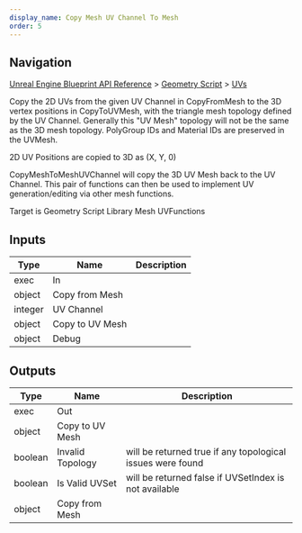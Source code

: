 ```yaml
---
display_name: Copy Mesh UV Channel To Mesh
order: 5
---
```

## Navigation

[Unreal Engine Blueprint API Reference](https://dev.epicgames.com/documentation/en-us/unreal-engine/BlueprintAPI) > [Geometry Script](https://dev.epicgames.com/documentation/en-us/unreal-engine/BlueprintAPI/GeometryScript) > [UVs](https://dev.epicgames.com/documentation/en-us/unreal-engine/BlueprintAPI/GeometryScript/UVs)

Copy the 2D UVs from the given UV Channel in CopyFromMesh to the 3D vertex positions in CopyToUVMesh,
with the triangle mesh topology defined by the UV Channel. Generally this "UV Mesh" topology will not
be the same as the 3D mesh topology. PolyGroup IDs and Material IDs are preserved in the UVMesh.

2D UV Positions are copied to 3D as (X, Y, 0)

CopyMeshToMeshUVChannel will copy the 3D UV Mesh back to the UV Channel. This pair of functions can
then be used to implement UV generation/editing via other mesh functions.

Target is Geometry Script Library Mesh UVFunctions

## Inputs

| Type | Name | Description |
| --- | --- | --- |
| exec | In |  |
| object | Copy from Mesh |  |
| integer | UV Channel |  |
| object | Copy to UV Mesh |  |
| object | Debug |  |

## Outputs

| Type | Name | Description |
| --- | --- | --- |
| exec | Out |  |
| object | Copy to UV Mesh |  |
| boolean | Invalid Topology | will be returned true if any topological issues were found |
| boolean | Is Valid UVSet | will be returned false if UVSetIndex is not available |
| object | Copy from Mesh |  |
